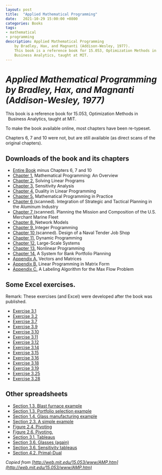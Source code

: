 ```yaml
---
layout: post
title:  "Applied Mathematical Programming"
date:   2021-10-29 15:00:00 +0800
categories: Books
tags:
- mathematical
- programming
description: Applied Mathematical Programming
    by Bradley, Hax, and Magnanti (Addison-Wesley, 1977).
    This book is a reference book for 15.053, Optimization Methods in
    Business Analytics, taught at MIT.
---
```


# *Applied Mathematical Programming <br> by Bradley, Hax, and Magnanti (Addison-Wesley, 1977)*

This book is a reference book for 15.053, Optimization Methods in<br>
&nbsp;&nbsp;Business Analytics, taught at MIT.

To make the book available online, most chapters have been re-typeset.

Chapters 6, 7 and 10 were not, but are still available (as direct scans of the original chapters).


## Downloads of the book and its chapters

- [Entire Book](http://web.mit.edu/15.053/www/AppliedMathematicalProgramming.pdf)   minus Chapters 6, 7 and 10
- [Chapter 1.](http://web.mit.edu/15.053/www/AMP-Chapter-01.pdf)   Mathematical Programming:  An Overview
- [Chapter 2.](http://web.mit.edu/15.053/www/AMP-Chapter-02.pdf)    Solving Linear Programs
- [Chapter 3.](http://web.mit.edu/15.053/www/AMP-Chapter-03.pdf)    Sensitivity Analysis
- [Chapter 4.](http://web.mit.edu/15.053/www/AMP-Chapter-04.pdf)    Duality in Linear Programming
- [Chapter 5.](http://web.mit.edu/15.053/www/AMP-Chapter-05.pdf)    Mathematical Programming in Practice
- [Chapter 6  ](http://web.mit.edu/15.053/www/AMP-Chapter-06-scanned.pdf)  (scanned).   Integration of Strategic and Tactical Planning in the Aluminum Industry
- [Chapter 7  ](http://web.mit.edu/15.053/www/AMP-Chapter-07-scanned.pdf) (scanned).   Planning the Mission and Composition of the U.S.  Merchant Marine Fleet
- [Chapter 8. ](http://web.mit.edu/15.053/www/AMP-Chapter-08.pdf)   Network Models
- [Chapter 9. ](http://web.mit.edu/15.053/www/AMP-Chapter-09.pdf)   Integer Programming
- [Chapter 10 ](http://web.mit.edu/15.053/www/AMP-Chapter-10-scanned.pdf)  (scanned).   Design of a Naval Tender Job Shop
- [Chapter 11.](http://web.mit.edu/15.053/www/AMP-Chapter-11.pdf)   Dynamic Programming
- [Chapter 12.](http://web.mit.edu/15.053/www/AMP-Chapter-12.pdf)   Large-Scale Systems
- [Chapter 13.](http://web.mit.edu/15.053/www/AMP-Chapter-13.pdf)   Nonlinear Programming
- [Chapter 14.](http://web.mit.edu/15.053/www/AMP-Chapter-14.pdf)   A System for Bank Portfolio Planning
- [Appendix A.](http://web.mit.edu/15.053/www/AMP-Appendix-A.pdf)  Vectors and Matrices
- [Appendix B.](http://web.mit.edu/15.053/www/AMP-Appendix-B.pdf)  Linear Programming in Matrix Form
- [Appendix C.](http://web.mit.edu/15.053/www/AMP-Appendix-C.pdf)  A Labeling Algorithm for the Max Flow Problem
     

## Some Excel exercises.

Remark:  These exercises (and Excel) were developed after the book was published.

- [Exercise 3.1 ](http://web.mit.edu/15.053/www/ExcelExercises/Exer3.1.xls)
- [Exercise 3.2 ](http://web.mit.edu/15.053/www/ExcelExercises/Exer3.2.xls) 
- [Exercise 3.7 ](http://web.mit.edu/15.053/www/ExcelExercises/Exer3.7.xls)
- [Exercise 3.9 ](http://web.mit.edu/15.053/www/ExcelExercises/Exer3.9_Revised.xls)  
- [Exercise 3.10](http://web.mit.edu/15.053/www/ExcelExercises/Exer3.10.xls)
- [Exercise 3.11](http://web.mit.edu/15.053/www/ExcelExercises/Exer3.11.xls)  
- [Exercise 3.12](http://web.mit.edu/15.053/www/ExcelExercises/Exer3.12.xls)
- [Exercise 3.14](http://web.mit.edu/15.053/www/ExcelExercises/Exer3.14.xls) 
- [Exercise 3.15](http://web.mit.edu/15.053/www/ExcelExercises/Exer3.15.xls) 
- [Exercise 3.16](http://web.mit.edu/15.053/www/ExcelExercises/Exer3.16.xls) 
- [Exercise 3.18](http://web.mit.edu/15.053/www/ExcelExercises/Exer3.18.xls) 
- [Exercise 3.19](http://web.mit.edu/15.053/www/ExcelExercises/Exer3.19.xls) 
- [Exercise 3.25](http://web.mit.edu/15.053/www/ExcelExercises/Exer3.25.xls) 
- [Exercise 3.28](http://web.mit.edu/15.053/www/ExcelExercises/Exer3.28.xls) 

 

## Other spreadsheets

- [Section 1.3.  Blast furnace example       ](http://web.mit.edu/15.053/www/ExcelExercises/Sect1.3_Blast_Furnace.xls)
- [Section 1.3.  Portfolio selection example ](http://web.mit.edu/15.053/www/ExcelExercises/Sect1.3_Portfolio_Selection.xls)
- [Section 1.4.   Glass manufacturing example](http://web.mit.edu/15.053/www/ExcelExercises/Sect1.4_Glass_Problem.xls)
- [Section 2.3.   A simple example           ](http://web.mit.edu/15.053/www/ExcelExercises/Sect2.3_Simple_Example.xls)
- [Figure 2.4.   Pivoting                    ](http://web.mit.edu/15.053/www/ExcelExercises/Fig2.4_Pivoting.xls )
- [Figure 2.6.  Pivoting.                    ](http://web.mit.edu/15.053/www/ExcelExercises/Fig2.6_Pivoting.xls)
- [Section 3.1.   Tableaus                   ](http://web.mit.edu/15.053/www/ExcelExercises/Sect3.1_Tableaus.xls)
- [Section 3.6.   Glasses (again)            ](http://web.mit.edu/15.053/www/ExcelExercises/Sect3.6_Glasses.xls)
- [Section 3.6.   Sensitivity tableaus       ](http://web.mit.edu/15.053/www/ExcelExercises/Sect3.6_Sensitivity.xls)
- [Section 4.2.   Primal-Dual                ](http://web.mit.edu/15.053/www/ExcelExercises/Sect4.2_Primal_Dual.xls)
 

*Copied from [http://web.mit.edu/15.053/www/AMP.htm](http://web.mit.edu/15.053/www/AMP.htm)*